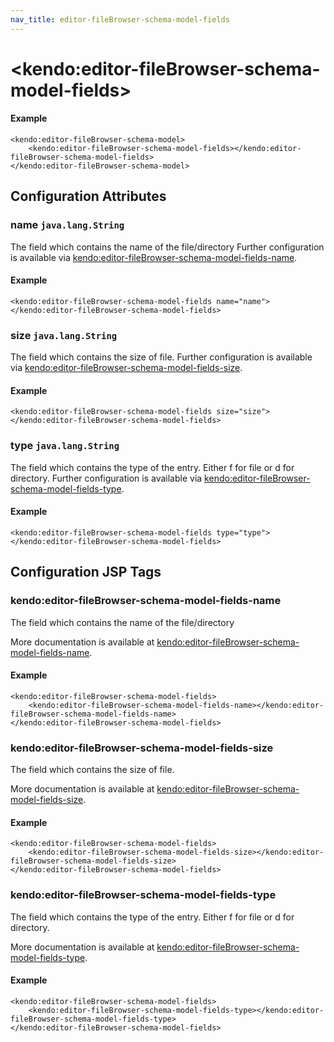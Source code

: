 ```yaml
---
nav_title: editor-fileBrowser-schema-model-fields
---
```


# \<kendo:editor-fileBrowser-schema-model-fields\>



#### Example
    <kendo:editor-fileBrowser-schema-model>
        <kendo:editor-fileBrowser-schema-model-fields></kendo:editor-fileBrowser-schema-model-fields>
    </kendo:editor-fileBrowser-schema-model>

## Configuration Attributes

### name `java.lang.String`

The field which contains the name of the file/directory Further configuration is available via [kendo:editor-fileBrowser-schema-model-fields-name](#kendo-editor-fileBrowser-schema-model-fields-name). 

#### Example
    <kendo:editor-fileBrowser-schema-model-fields name="name">
    </kendo:editor-fileBrowser-schema-model-fields>

### size `java.lang.String`

The field which contains the size of file. Further configuration is available via [kendo:editor-fileBrowser-schema-model-fields-size](#kendo-editor-fileBrowser-schema-model-fields-size). 

#### Example
    <kendo:editor-fileBrowser-schema-model-fields size="size">
    </kendo:editor-fileBrowser-schema-model-fields>

### type `java.lang.String`

The field which contains the type of the entry. Either f for file or d for directory. Further configuration is available via [kendo:editor-fileBrowser-schema-model-fields-type](#kendo-editor-fileBrowser-schema-model-fields-type). 

#### Example
    <kendo:editor-fileBrowser-schema-model-fields type="type">
    </kendo:editor-fileBrowser-schema-model-fields>


##  Configuration JSP Tags

### kendo:editor-fileBrowser-schema-model-fields-name

The field which contains the name of the file/directory

More documentation is available at [kendo:editor-fileBrowser-schema-model-fields-name](/kendo-ui/api/wrappers/jsp/editor/filebrowser-schema-model-fields-name).

#### Example

    <kendo:editor-fileBrowser-schema-model-fields>
        <kendo:editor-fileBrowser-schema-model-fields-name></kendo:editor-fileBrowser-schema-model-fields-name>
    </kendo:editor-fileBrowser-schema-model-fields>

### kendo:editor-fileBrowser-schema-model-fields-size

The field which contains the size of file.

More documentation is available at [kendo:editor-fileBrowser-schema-model-fields-size](/kendo-ui/api/wrappers/jsp/editor/filebrowser-schema-model-fields-size).

#### Example

    <kendo:editor-fileBrowser-schema-model-fields>
        <kendo:editor-fileBrowser-schema-model-fields-size></kendo:editor-fileBrowser-schema-model-fields-size>
    </kendo:editor-fileBrowser-schema-model-fields>

### kendo:editor-fileBrowser-schema-model-fields-type

The field which contains the type of the entry. Either f for file or d for directory.

More documentation is available at [kendo:editor-fileBrowser-schema-model-fields-type](/kendo-ui/api/wrappers/jsp/editor/filebrowser-schema-model-fields-type).

#### Example

    <kendo:editor-fileBrowser-schema-model-fields>
        <kendo:editor-fileBrowser-schema-model-fields-type></kendo:editor-fileBrowser-schema-model-fields-type>
    </kendo:editor-fileBrowser-schema-model-fields>

